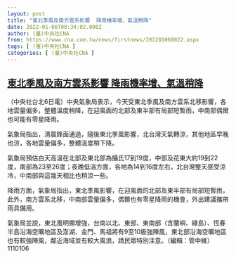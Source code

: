 ```yaml
---
layout: post
title: "東北季風及南方雲系影響  降雨機率增、氣溫稍降"
date: 2022-01-06T00:34:02.000Z
author: (臺)中央社CNA
from: https://www.cna.com.tw/news/firstnews/202201060022.aspx
tags: [ (臺)中央社CNA ]
categories: [ (臺)中央社CNA ]
---
```

<!--1641429242000-->
[東北季風及南方雲系影響  降雨機率增、氣溫稍降](https://www.cna.com.tw/news/firstnews/202201060022.aspx)
------

<div>
<div></div><div><p>（中央社台北6日電）中央氣象局表示，今天受東北季風及南方雲系北移影響，各地雲量偏多，整體溫度稍降，在迎風面的北部及東半部有局部短暫雨，中南部偶爾也可能有零星降雨。</p><p>氣象局指出，清晨鋒面通過，隨後東北季風影響，北台灣天氣轉涼，其他地區早晚也涼，各地雲量偏多，整體溫度稍下降。</p><p>氣象局預估白天高溫在北部及東北部為攝氏17到19度，中部及花東大約19到22度，南部為23至26度；夜晚低溫方面，各地為14到16度左右，北台灣整天感受涼冷，中南部與這幾天相比也稍涼一些。</p><p>降雨方面，氣象局指出，東北季風影響，在迎風面的北部及東半部有局部短暫雨，此外，南方雲系北移，中南部雲量偏多，偶爾也有零星降雨的機會，外出建議攜帶雨具備用。</p><p>氣象局並說，東北風明顯增強，台南以北、東部、東南部（含蘭嶼、綠島）、恆春半島沿海空曠地區及澎湖、金門、馬祖將有9至10級強陣風，東北部沿海空曠地區也有較強陣風，鄰近海域並有較大風浪，請民眾特別注意。（編輯：管中維）1110106</p></div>
</div>
